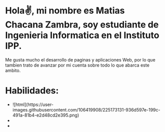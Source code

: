 # Hola✌, mi nombre es Matias Chacana Zambra, soy estudiante de Ingenieria Informatica en el Instituto IPP. 
Me gusta mucho el desarrollo de paginas y aplicaciones Web, por lo que tambien trato de avanzar por mi cuenta sobre todo lo que abarca este ambito.

# Habilidades:
<ul>
  <li>![html](https://user-images.githubusercontent.com/106419908/225173131-936d597e-199c-491a-81b4-e2d48cd2e395.png)</li>
  <li></li>
  <li></li>
</ul>
